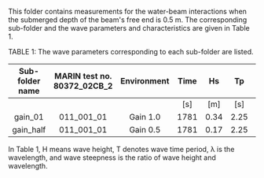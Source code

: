 This folder contains measurements for the water-beam interactions when the submerged depth of the beam's free end is 0.5 m. The corresponding sub-folder and the wave parameters and characteristics are given in Table 1.

TABLE 1: The wave parameters corresponding to each sub-folder are listed.

| Sub-folder   name | MARIN test no. 80372_02CB_2 | Environment | Time |  Hs  |  Tp  |  Dir. | gamma |
|:-------------:|:-----------------------------:|:-----------:|:----:|:----:|:----:|:-----:|:-----:|
|               |                               |             |  [s] |  [m] |  [s] | [deg] |  [-]  |
|    gain_01    | 011_001_01                    |   Gain 1.0  | 1781 | 0.34 | 2.25 |  180  |  2.9  |
|   gain_half   | 011_001_01                    |  Gain 0.5   | 1781 | 0.17 | 2.25 |  180  |  2.9  |

In Table 1, H means wave height, T denotes wave time period, λ is the wavelength, and wave steepness is the ratio of wave height and wavelength.
